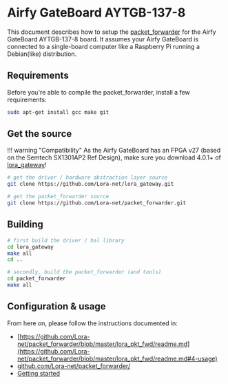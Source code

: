 # Airfy GateBoard AYTGB-137-8

This document describes how to setup the [packet_forwarder](https://github.com/Lora-net/packet_forwarder/)
for the Airfy GateBoard AYTGB-137-8 board. It assumes your Airfy GateBoard is
connected to a single-board computer like a Raspberry Pi running a Debian(like)
distribution.

## Requirements

Before you're able to compile the packet_forwarder, install a few requirements:

```bash
sudo apt-get install gcc make git
```

## Get the source

!!! warning "Compatibility"
    As the Airfy GateBoard has an FPGA v27 (based on the Semtech SX1301AP2 Ref
    Design), make sure you download 4.0.1+ of
    [lora_gateway](https://github.com/Lora-net/lora_gateway)!

```bash
# get the driver / hardware abstraction layer source
git clone https://github.com/Lora-net/lora_gateway.git

# get the packet_forwarder source
git clone https://github.com/Lora-net/packet_forwarder.git
```

## Building

``` bash
# first build the driver / hal library
cd lora_gateway
make all
cd ..

# secondly, build the packet_forwarder (and tools)
cd packet_forwarder
make all
```

## Configuration & usage

From here on, please follow the instructions documented in:

* [https://github.com/Lora-net/packet_forwarder/blob/master/lora_pkt_fwd/readme.md](https://github.com/Lora-net/packet_forwarder/blob/master/lora_pkt_fwd/readme.md#4-usage)
* [github.com/Lora-net/packet_forwarder/](https://github.com/Lora-net/packet_forwarder/)
* [Getting started](../getting-started.md)

